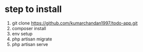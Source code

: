 # step to install

1) git clone https://github.com/kumarchandan1997/todo-app.git
2) composer install
3) env setup
4) php artisan migrate
5) php artisan serve
